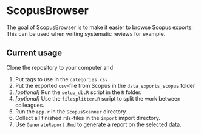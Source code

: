 
<!-- README.md is generated from README.Rmd. Please edit that file -->

# ScopusBrowser

<!-- badges: start -->

<!-- badges: end -->

The goal of ScopusBrowser is to make it easier to browse Scopus exports.
This can be used when writing systematic reviews for example.

## Current usage

Clone the repository to your computer and

1.  Put tags to use in the `categories.csv`
2.  Put the exported `csv`-file from Scopus in the `data_exports_scopus`
    folder
3.  *\[optional\]* Run the `setup_db.R` script in the `R` folder.
4.  *\[optional\]* Use the `filesplitter.R` script to split the work
    between colleagues.
5.  Run the `app.r` in the `ScopusScanner` directory.
6.  Collect all finished `rds`-files in the `import` import directory.
7.  Use `GenerateReport.Rmd` to generate a report on the selected data.
